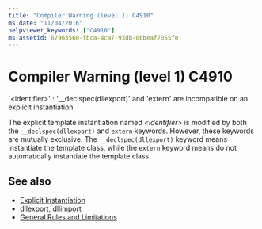 ```yaml
---
title: "Compiler Warning (level 1) C4910"
ms.date: "11/04/2016"
helpviewer_keywords: ["C4910"]
ms.assetid: 67963560-fbca-4ca7-93db-06beaf7055f0
---
```

# Compiler Warning (level 1) C4910

'\<identifier>' : '__declspec(dllexport)' and 'extern' are incompatible on an explicit instantiation

The explicit template instantiation named *\<identifier>* is modified by both the `__declspec(dllexport)` and `extern` keywords. However, these keywords are mutually exclusive. The `__declspec(dllexport)` keyword means instantiate the template class, while the `extern` keyword means do not automatically instantiate the template class.

## See also

- [Explicit Instantiation](../../cpp/explicit-instantiation.md)
- [dllexport, dllimport](../../cpp/dllexport-dllimport.md)
- [General Rules and Limitations](../../cpp/general-rules-and-limitations.md)
